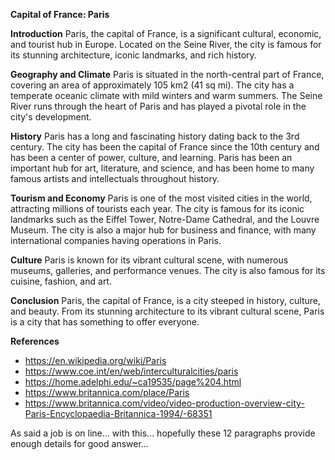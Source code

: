 **Capital of France: Paris**

**Introduction**
Paris, the capital of France, is a significant cultural, economic, and tourist hub in Europe. Located on the Seine River, the city is famous for its stunning architecture, iconic landmarks, and rich history.

**Geography and Climate**
Paris is situated in the north-central part of France, covering an area of approximately 105 km2 (41 sq mi). The city has a temperate oceanic climate with mild winters and warm summers. The Seine River runs through the heart of Paris and has played a pivotal role in the city's development.

**History**
Paris has a long and fascinating history dating back to the 3rd century. The city has been the capital of France since the 10th century and has been a center of power, culture, and learning. Paris has been an important hub for art, literature, and science, and has been home to many famous artists and intellectuals throughout history.

**Tourism and Economy**
Paris is one of the most visited cities in the world, attracting millions of tourists each year. The city is famous for its iconic landmarks such as the Eiffel Tower, Notre-Dame Cathedral, and the Louvre Museum. The city is also a major hub for business and finance, with many international companies having operations in Paris.

**Culture**
Paris is known for its vibrant cultural scene, with numerous museums, galleries, and performance venues. The city is also famous for its cuisine, fashion, and art.

**Conclusion**
Paris, the capital of France, is a city steeped in history, culture, and beauty. From its stunning architecture to its vibrant cultural scene, Paris is a city that has something to offer everyone.

**References**
* https://en.wikipedia.org/wiki/Paris
* https://www.coe.int/en/web/interculturalcities/paris
* https://home.adelphi.edu/~ca19535/page%204.html
* https://www.britannica.com/place/Paris
* https://www.britannica.com/video/video-production-overview-city-Paris-Encyclopaedia-Britannica-1994/-68351

As said  a job is on line... with this... hopefully these 12 paragraphs provide enough details for good answer...